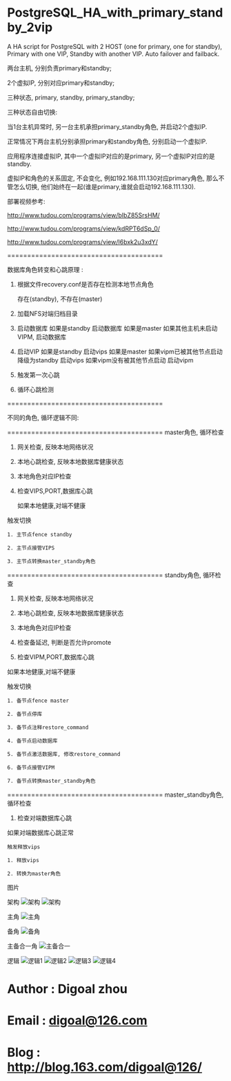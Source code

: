 PostgreSQL_HA_with_primary_standby_2vip
=======================================

A HA script for PostgreSQL with 2 HOST (one for primary, one for standby), Primary with one VIP, Standby with another VIP. Auto failover and failback.

两台主机, 分别负责primary和standby;

2个虚拟IP, 分别对应primary和standby;

三种状态, primary, standby, primary_standby;

三种状态自由切换:

  当1台主机异常时, 另一台主机承担primary_standby角色, 并启动2个虚拟IP.

  正常情况下两台主机分别承担primary和standby角色, 分别启动一个虚拟IP.

  应用程序连接虚拟IP, 其中一个虚拟IP对应的是primary, 另一个虚拟IP对应的是standby. 
  
  虚拟IP和角色的关系固定, 不会变化, 例如192.168.111.130对应primary角色, 那么不管怎么切换, 他们始终在一起(谁是primary,谁就会启动192.168.111.130).
  
  部署视频参考:
  
  http://www.tudou.com/programs/view/bIbZ85SrsHM/
  
  http://www.tudou.com/programs/view/kdRPT6dSp_0/
  
  http://www.tudou.com/programs/view/I6bxk2u3xdY/

=======================================

数据库角色转变和心跳原理 : 

1. 根据文件recovery.conf是否存在检测本地节点角色

    存在(standby), 不存在(master)

2. 加载NFS对端归档目录

3. 启动数据库
    如果是standby
      启动数据库
    如果是master
      如果其他主机未启动VIPM, 启动数据库

4. 启动VIP
    如果是standby
      启动vips
    如果是master
      如果vipm已被其他节点启动
        降级为standby
        启动vips
      如果vipm没有被其他节点启动
        启动vipm

5. 触发第一次心跳

6. 循环心跳检测

=======================================

不同的角色, 循环逻辑不同:

=======================================
master角色, 循环检查

  1. 网关检查, 反映本地网络状况

  2. 本地心跳检查, 反映本地数据库健康状态

  3. 本地角色对应IP检查

  4. 检查VIPS,PORT,数据库心跳

     如果本地健康,对端不健康

  触发切换

    1. 主节点fence standby

    2. 主节点接管VIPS

    3. 主节点转换master_standby角色

=======================================
standby角色, 循环检查

  1. 网关检查, 反映本地网络状况

  2. 本地心跳检查, 反映本地数据库健康状态

  3. 本地角色对应IP检查

  4. 检查备延迟, 判断是否允许promote

  5. 检查VIPM,PORT,数据库心跳

  如果本地健康,对端不健康

  触发切换

    1. 备节点fence master

    2. 备节点停库

    3. 备节点注释restore_command

    4. 备节点启动数据库

    5. 备节点激活数据库, 修改restore_command

    6. 备节点接管VIPM

    7. 备节点转换master_standby角色

=======================================
master_standby角色, 循环检查

  1. 检查对端数据库心跳

  如果对端数据库心跳正常

    触发释放vips

    1. 释放vips

    2. 转换为master角色

图片

架构
![架构](https://github.com/digoal/PostgreSQL_HA_with_primary_standby_2vip/raw/master/m_s_ha_1.png)
![架构](https://github.com/digoal/PostgreSQL_HA_with_primary_standby_2vip/raw/master/m_s_ha_arch.png)

主角
![主角](https://github.com/digoal/PostgreSQL_HA_with_primary_standby_2vip/raw/master/m_s_ha_2.png)

备角
![备角](https://github.com/digoal/PostgreSQL_HA_with_primary_standby_2vip/raw/master/m_s_ha_3.png)

主备合一角
![主备合一](https://github.com/digoal/PostgreSQL_HA_with_primary_standby_2vip/raw/master/m_s_ha_4.png)

逻辑
![逻辑1](https://github.com/digoal/PostgreSQL_HA_with_primary_standby_2vip/blob/master/m_s_1.png)
![逻辑2](https://github.com/digoal/PostgreSQL_HA_with_primary_standby_2vip/blob/master/m_s_2.png)
![逻辑3](https://github.com/digoal/PostgreSQL_HA_with_primary_standby_2vip/blob/master/m_s_3.png)
![逻辑4](https://github.com/digoal/PostgreSQL_HA_with_primary_standby_2vip/blob/master/m_s_4.png)

# Author : Digoal zhou
# Email : digoal@126.com
# Blog : http://blog.163.com/digoal@126/
